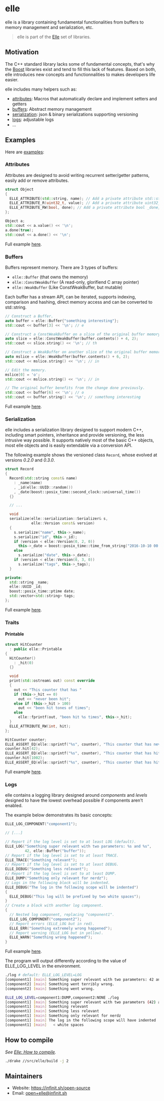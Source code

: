 # elle

elle is a library containing fundamental functionalities from buffers to memory
management and serialization, etc.

> elle is part of the [Elle](https://github.com/infinit/elle) set of libraries.

## Motivation

The C++ standard library lacks some of fundamental concepts, that's why the
[Boost](http://www.boost.org) libraries exist and tend to fill this lack of
features. Based on both, elle introduces new concepts and functionnalities
to makes developers life easier.

elle includes many helpers such as:

* [attributes](#attributes): Macros that automatically declare and implement
setters and getters
* [buffers](#buffers): Abstract memory management
* [serialization](#serialization): json & binary serializations supporting
versioning
* [logs](#logs): adjustable logs
* ...

## Examples

Here are [examples](examples):

### Attributes

Attributes are designed to avoid writing recurrent setter/getter patterns,
easily add or remove attributes.

```cpp
struct Object
{
  ELLE_ATTRIBUTE(std::string, name); // Add a private attribute std::string _name.
  ELLE_ATTRIBUTE_R(uint32_t, value); // Add a private attribute uint32_t _value and a getter uint32_t value() const.
  ELLE_ATTRIBUTE_RW(bool, done); // Add a private attribute bool _done, a getter bool done() const and a setter void done(bool);
};

Object a;
std::cout << a.value() << '\n';
a.done(true);
std::cout << a.done() << '\n';
```

Full example [here](examples/samples/attributes.cc).

### Buffers

Buffers represent memory. There are 3 types of buffers:
- `elle::Buffer` (that owns the memory)
- `elle::ConstWeakBuffer` (A read-only, glorifiend C array pointer)
- `elle::WeakBuffer` (Like ConstWeakBuffer, but mutable)

Each buffer has a stream API, can be iterated, supports indexing, comparison and
hashing, direct memory access and can be converted to std::string.

```cpp
// Construct a Buffer.
auto buffer = elle::Buffer{"something interesting"};
std::cout << buffer[3] << '\n'; // e

// Construct a ConstWeakBuffer on a slice of the original buffer memory.
auto slice = elle::ConstWeakBuffer(buffer.contents() + 4, 2);
std::cout << slice.string() << '\n'; // th

// Construct a WeakBuffer on another slice of the original buffer memory.
auto mslice = elle::WeakBuffer(buffer.contents() + 6, 2);
std::cout << mslice.string() << '\n'; // in

// Edit the memory.
mslice[0] = 'o';
std::cout << mslice.string() << '\n'; // in

// The original buffer benefits from the change done previously.
std::cout << buffer[6] << '\n'; // o
std::cout << buffer.string() << '\n'; // somethong interesting
```
Full example [here](examples/samples/buffer.cc).

### Serialization

elle includes a serialization library designed to support modern C++, including
smart pointers, inheritance and provide versioning, the less intrusive way
possible. It supports natively most of the basic C++ objects, most elle objects
and is easily extendable via a conversion API.

The following example shows the versioned class `Record`, whose evolved at
versions *0.2.0* and *0.3.0*.

```cpp
struct Record
{
  Record(std::string const& name)
    : _name(name)
    , _id(elle::UUID::random())
    , _date(boost::posix_time::second_clock::universal_time())
  {}

  // ...

  void
  serialize(elle::serialization::Serializer& s,
            elle::Version const& version)
  {
    s.serialize("name", this->_name);
    s.serialize("id", this->_id);
    if (version < elle::Version(0, 2, 0))
      this->_date = boost::posix_time::time_from_string("2016-10-10 00:00:00.000");
    else
      s.serialize("date", this->_date);
    if (version < elle::Version(0, 3, 0))
      s.serialize("tags", this->_tags);
  }

private:
  std::string _name;
  elle::UUID _id;
  boost::posix_time::ptime date;
  std::vector<std::string> tags;
};
```
Full example [here](examples/samples/serialization.cc).

### Traits

#### Printable

```cpp
struct HitCounter
  : public elle::Printable
{
  HitCounter()
    : _hit(0)
  {}

  void
  print(std::ostream& out) const override
  {
    out << "This counter that has "
    if (this->_hit == 0)
      out << "never been hit";
    else if (this->_hit > 100)
      out << "been hit tones of times";
    else
      elle::fprintf(out, "been hit %s times", this->_hit);
  }
  ELLE_ATTRIBUTE_RW(int, hit);
};

HitCounter counter;
ELLE_ASSERT_EQ(elle::sprintf("%s", counter), "This counter that has never been hit");
counter.hit(42);
ELLE_ASSERT_EQ(elle::sprintf("%s", counter), "This counter that has hit 42 times");
counter.hit(1002);
ELLE_ASSERT_EQ(elle::sprintf("%s", counter), "This counter that has hit tones of times");
```
Full example [here](examples/samples/printable.cc).

### Logs

elle contains a logging library designed around *components* and *levels*
designed to have the lowest overhead possible if components aren't enabled.

The example below demonstrates its basic concepts:

```cpp
ELLE_LOG_COMPONENT("component1");

// [...]

// Report if the log level is set to at least LOG (default).
ELLE_LOG("Something super relevant with two parameters: %s and %s",
         42, elle::Buffer("buffer"));
// Report if the log level is set to at least TRACE.
ELLE_TRACE("Something relevant");
// Report if the log level is set to at least DEBUG.
ELLE_DEBUG("Something less relevant");
// Report if the log level is set to at least DUMP.
ELLE_DUMP("Something only relevant for nerdz");
// Logs in the following block will be indented.
ELLE_DEBUG("The log in the following scope will be indented")
{
  ELLE_DEBUG("This log will be prefixed by two white spaces");
}
// Create a block with another log component.
{
  // Nested log component, replacing "component1".
  ELLE_LOG_COMPONENT("component2");
  // Report errors (ELLE_LOG but in red).
  ELLE_ERR("Something extremely wrong happened");
  // Report warning (ELLE_LOG but in yellow).
  ELLE_WARN("Something wrong happened");
}
```
Full example [here](examples/samples/log.cc).

The program will output differently according to the value of ELLE_LOG_LEVEL in
the environment.

```bash
./log # default: ELLE_LOG_LEVEL=LOG
[component1] [main] Something super relevant with two parameters: 42 and buffer
[component2] [main] Something went terribly wrong.
[component2] [main] Something went wrong.

ELLE_LOG_LEVEL=component1:DUMP,component2:NONE ./log
[component1] [main] Something super relevant with two parameters (42) and this one (buffer)
[component1] [main] Something relevant
[component1] [main] Something less relevant
[component1] [main] Something only relevant for nerdz
[component1] [main] The log in the following scope will have indented
[component1] [main]   < white spaces
```

## How to compile

_See [Elle: How to compile](https://github.com/infinit/elle#how-to-compile)._

```bash
./drake //src/elle/build -j 2
```

## Maintainers

 * Website: https://infinit.sh/open-source
 * Email: open+elle@infinit.sh
